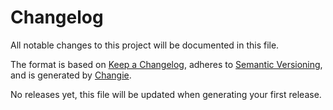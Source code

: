 # Changelog

All notable changes to this project will be documented in this file.

The format is based on [Keep a Changelog](https://keepachangelog.com/en/1.0.0/),
adheres to [Semantic Versioning](https://semver.org/spec/v2.0.0.html), and is
generated by [Changie](https://github.com/miniscruff/changie).

No releases yet, this file will be updated when generating your first release.
